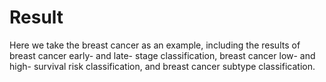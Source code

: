 # Result

Here we take the breast cancer as an example, including the results of breast cancer early- and late- stage classification, breast cancer low- and high- survival risk classification, and breast cancer subtype classification.
